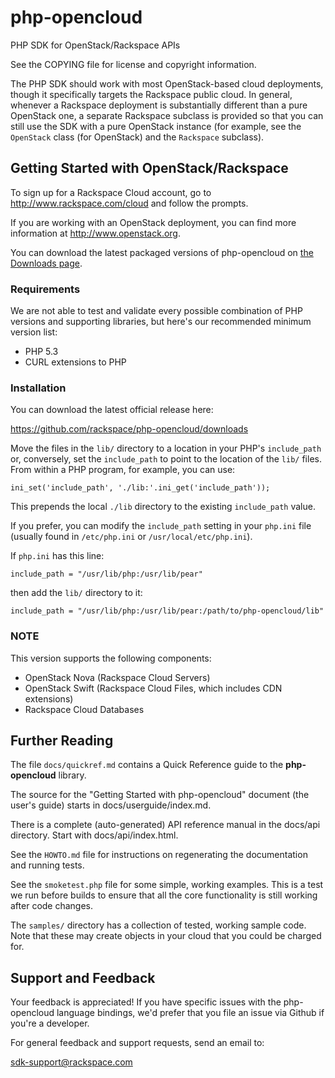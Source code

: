 php-opencloud
=============
PHP SDK for OpenStack/Rackspace APIs

See the COPYING file for license and copyright information.

The PHP SDK should work with most OpenStack-based cloud deployments,
though it specifically targets the Rackspace public cloud. In
general, whenever a Rackspace deployment is substantially different
than a pure OpenStack one, a separate Rackspace subclass is provided
so that you can still use the SDK with a pure OpenStack instance
(for example, see the `OpenStack` class (for OpenStack) and the
`Rackspace` subclass).

Getting Started with OpenStack/Rackspace
----------------------------------------
To sign up for a Rackspace Cloud account, go to
http://www.rackspace.com/cloud and follow the prompts.

If you are working with an OpenStack deployment, you can find more
information at http://www.openstack.org.

You can download the latest packaged versions of php-opencloud on
[the Downloads page](https://github.com/rackspace/php-opencloud/downloads).

### Requirements

We are not able to test and validate every possible combination of PHP
versions and supporting libraries, but here's our recommended minimum
version list:

* PHP 5.3
* CURL extensions to PHP

### Installation

You can download the latest official release here:

https://github.com/rackspace/php-opencloud/downloads

Move the files in the `lib/` directory to a location in your PHP's
`include_path` or, conversely, set the `include_path` to point to the
location of the `lib/` files. From within a PHP program, for example,
you can use:

    ini_set('include_path', './lib:'.ini_get('include_path'));

This prepends the local `./lib` directory to the existing `include_path`
value.

If you prefer, you can modify the `include_path` setting in your `php.ini`
file (usually found in `/etc/php.ini` or `/usr/local/etc/php.ini`).

If `php.ini` has this line:

    include_path = "/usr/lib/php:/usr/lib/pear"

then add the `lib/` directory to it:

    include_path = "/usr/lib/php:/usr/lib/pear:/path/to/php-opencloud/lib"

### NOTE

This version supports the following components:

* OpenStack Nova (Rackspace Cloud Servers)
* OpenStack Swift (Rackspace Cloud Files, which includes CDN extensions)
* Rackspace Cloud Databases

Further Reading
---------------
The file `docs/quickref.md` contains a Quick Reference guide to the
<b>php-opencloud</b> library.

The source for the "Getting Started with php-opencloud" document (the
user's guide) starts in docs/userguide/index.md.

There is a complete (auto-generated) API reference manual in the
docs/api directory. Start with docs/api/index.html.

See the `HOWTO.md` file for instructions on regenerating the documentation
and running tests.

See the `smoketest.php` file for some simple, working examples. This is a test
we run before builds to ensure that all the core functionality is still
working after code changes.

The `samples/` directory has a collection of tested, working sample code.
Note that these may create objects in your cloud that you could be
charged for.

Support and Feedback
--------------------
Your feedback is appreciated! If you have specific issues with the php-opencloud
language bindings, we'd prefer that you file an issue via Github if you're a 
developer. 

For general feedback and support requests, send an email to:

sdk-support@rackspace.com

